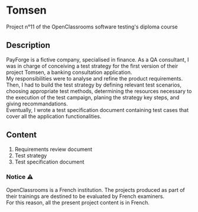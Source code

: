 # Tomsen
Project n°11 of the OpenClassrooms software testing's diploma course

## Description
PayForge is a fictive company, specialised in finance. As a QA consultant, I was in charge of conceiving a test strategy for the first version of their project Tomsen, a banking consultation application.\
My responsibilities were to analyse and refine the product requirements.\
Then, I had to build the test strategy by defining relevant test scenarios, choosing appropriate test methods, determining the resources necessary to the execution of the test campaign, planing the strategy key steps, and giving recommandations.\
Eventually, I wrote a test specification document containing test cases that cover all the application functionalities.

## Content
1. Requirements review document
2. Test strategy
3. Test specification document 

### Notice ⚠️
OpenClassrooms is a French institution. The projects produced as part of their trainings are destined to be evaluated by French examiners.\
For this reason, all the present project content is in French.